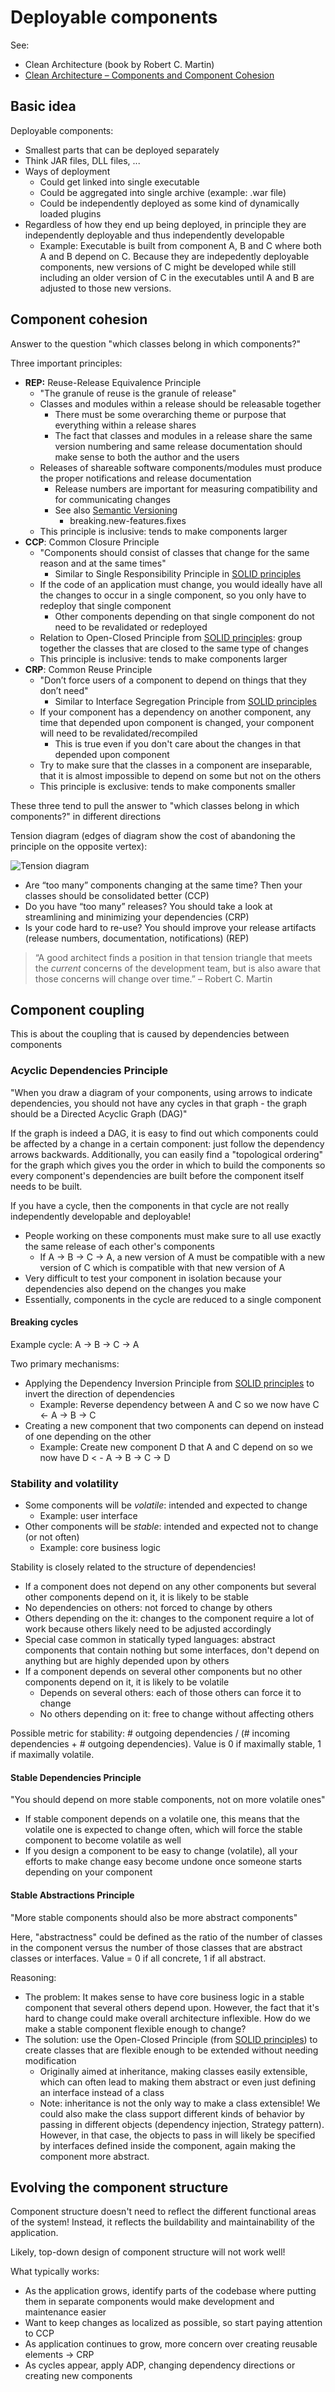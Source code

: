 # Deployable components

See:

- Clean Architecture (book by Robert C. Martin)
- [Clean Architecture – Components and Component Cohesion](https://www.codingblocks.net/podcast/clean-architecture-components-and-component-cohesion/)

## Basic idea

Deployable components: 

- Smallest parts that can be deployed separately
- Think JAR files, DLL files, ...
- Ways of deployment
  - Could get linked into single executable
  - Could be aggregated into single archive (example: .war file)
  - Could be independently deployed as some kind of dynamically loaded plugins
- Regardless of how they end up being deployed, in principle they are independently deployable and thus independently developable
  - Example: Executable is built from component A, B and C where both A and B depend on C. Because they are indepedently deployable components, new versions of C might be developed while still including an older version of C in the executables until A and B are adjusted to those new versions.

## Component cohesion

Answer to the question "which classes belong in which components?"

Three important principles:

- **REP:** Reuse-Release Equivalence Principle
  - "The granule of reuse is the granule of release"
  - Classes and modules within a release should be releasable together
    - There must be some overarching theme or purpose that everything within a release shares
    - The fact that classes and modules in a release share the same version numbering and same release documentation should make sense to both the author and the users
  - Releases of shareable software components/modules must produce the proper notifications and release documentation
    - Release numbers are important for measuring compatibility and for communicating changes
    - See also [Semantic Versioning](https://semver.org/)
      - breaking.new-features.fixes
  - This principle is inclusive: tends to make components larger
- **CCP**: Common Closure Principle
  - "Components should consist of classes that change for the same reason and at the same times"
    - Similar to Single Responsibility Principle in [SOLID principles](oo-design/SOLID-principles.md)
  - If the code of an application must change, you would ideally have all the changes to occur in a single component, so you only have to redeploy that single component
    - Other components depending on that single component do not need to be revalidated or redeployed
  - Relation to Open-Closed Principle from [SOLID principles](oo-design/SOLID-principles.md): group together the classes that are closed to the same type of changes
  - This principle is inclusive: tends to make components larger
- **CRP**: Common Reuse Principle
  - "Don’t force users of a component to depend on things that they don’t need"
    - Similar to Interface Segregation Principle from [SOLID principles](oo-design/SOLID-principles.md)
  - If your component has a dependency on another component, any time that depended upon component is changed, your component will need to be revalidated/recompiled
    - This is true even if you don't care about the changes in that depended upon component
  - Try to make sure that the classes in a component are inseparable, that it is almost impossible to depend on some but not on the others
  - This principle is exclusive: tends to make components smaller

These three tend to pull the answer to "which classes belong in which components?" in different directions

Tension diagram (edges of diagram show the cost of abandoning the principle on the opposite vertex):

![Tension diagram](_img/Deployable-components/cohesion-principles-tension-diagram.jpg)

- Are “too many” components changing at the same time? Then your classes should be consolidated better (CCP)
- Do you have “too many” releases? You should take a look at streamlining and minimizing your dependencies (CRP)
- Is your code hard to re-use? You should improve your release artifacts (release numbers, documentation, notifications) (REP)

> “A good architect finds a position in that tension triangle that meets the *current* concerns of the development team, but is also aware that those concerns will change over time.” – Robert C. Martin

## Component coupling

This is about the coupling that is caused by dependencies between components

### Acyclic Dependencies Principle

"When you draw a diagram of your components, using arrows to indicate dependencies, you should not have any cycles in that graph - the graph should be a Directed Acyclic Graph (DAG)"

If the graph is indeed a DAG, it is easy to find out which components could be affected by a change in a certain component: just follow the dependency arrows backwards. Additionally, you can easily find a "topological ordering" for the graph which gives you the order in which to build the components so every component's dependencies are built before the component itself needs to be built.

If you have a cycle, then the components in that cycle are not really independently developable and deployable!

- People working on these components must make sure to all use exactly the same release of each other's components
  - If A -> B -> C -> A, a new version of A must be compatible with a new version of C which is compatible with that new version of A
- Very difficult to test your component in isolation because your dependencies also depend on the changes you make
- Essentially, components in the cycle are reduced to a single component

#### Breaking cycles

Example cycle: A -> B -> C -> A

Two primary mechanisms:

- Applying the Dependency Inversion Principle from [SOLID principles](oo-design/SOLID-principles.md) to invert the direction of dependencies
  - Example: Reverse dependency between A and C so we now have C <- A -> B -> C
- Creating a new component that two components can depend on instead of one depending on the other
  - Example: Create new component D that A and C depend on so we now have D < - A -> B -> C -> D

### Stability and volatility

- Some components will be *volatile*: intended and expected to change
  - Example: user interface
- Other components will be *stable*: intended and expected not to change (or not often)
  - Example: core business logic

Stability is closely related to the structure of dependencies!

-  If a component does not depend on any other components but several other components depend on it, it is likely to be stable
  - No dependencies on others: not forced to change by others
  - Others depending on the it: changes to the component require a lot of work because others likely need to be adjusted accordingly
  - Special case common in statically typed languages: abstract components that contain nothing but some interfaces, don't depend on anything but are highly depended upon by others
- If a component depends on several other components but no other components depend on it, it is likely to be volatile
  - Depends on several others: each of those others can force it to change
  - No others depending on it: free to change without affecting others

Possible metric for stability: # outgoing dependencies / (# incoming dependencies + # outgoing dependencies). Value is 0 if maximally stable, 1 if maximally volatile.

#### Stable Dependencies Principle

"You should depend on more stable components, not on more volatile ones"

- If stable component depends on a volatile one, this means that the volatile one is expected to change often, which will force the stable component to become volatile as well
- If you design a component to be easy to change (volatile), all your efforts to make change easy become undone once someone starts depending on your component

#### Stable Abstractions Principle

"More stable components should also be more abstract components"

Here, "abstractness" could be defined as the ratio of the number of classes in the component versus the number of those classes that are abstract classes or interfaces. Value = 0 if all concrete, 1 if all abstract.

Reasoning:

- The problem: It makes sense to have core business logic in a stable component that several others depend upon. However, the fact that it's hard to change could make overall architecture inflexible. How do we make a stable component flexible enough to change?
- The solution: use the Open-Closed Principle (from [SOLID principles](oo-design/SOLID-principles.md)) to create classes that are flexible enough to be extended without needing modification
  - Originally aimed at inheritance, making classes easily extensible, which can often lead to making them abstract or even just defining an interface instead of a class
  - Note: inheritance is not the only way to make a class extensible! We could also make the class support different kinds of behavior by passing in different objects (dependency injection, Strategy pattern). However, in that case, the objects to pass in will likely be specified by interfaces defined inside the component, again making the component more abstract.

## Evolving the component structure

Component structure doesn't need to reflect the different functional areas of the system! Instead, it reflects the buildability and maintainability of the application.

Likely, top-down design of component structure will not work well!

What typically works:

- As the application grows, identify parts of the codebase where putting them in separate components would make development and maintenance easier
- Want to keep changes as localized as possible, so start paying attention to CCP
- As application continues to grow, more concern over creating reusable elements -> CRP
- As cycles appear, apply ADP, changing dependency directions or creating new components